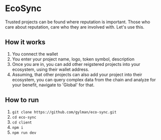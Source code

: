 # EcoSync

Trusted projects can be found where reputation is important. Those who care about reputation, care who they are involved with. Let's use this.

## How it works

1. You connect the wallet
2. You enter your project name, logo, token symbol, description
3. Once you are in, you can add other reigstered projects into your ecosystem, using their wallet address.
4. Assuming, that other projects can also add your project into their ecosystem, you can query complex data from the chain and analyze for your benefit, navigate to 'Global' for that.

## How to run

1. `git clone https://github.com/gylman/eco-sync.git`
2. `cd eco-sync`
3. `cd client`
4. `npm i`
5. `npm run dev`
